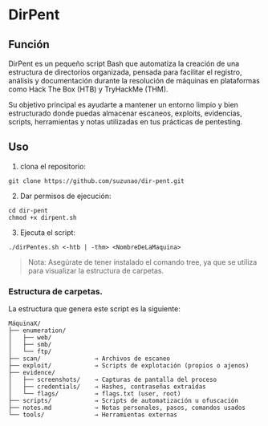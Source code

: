 # DirPent

## Función

DirPent es un pequeño script Bash que automatiza la creación de una estructura de directorios organizada, pensada para facilitar el registro, análisis y documentación durante la resolución de máquinas en plataformas como Hack The Box (HTB) y TryHackMe (THM).

Su objetivo principal es ayudarte a mantener un entorno limpio y bien estructurado donde puedas almacenar escaneos, exploits, evidencias, scripts, herramientas y notas utilizadas en tus prácticas de pentesting.

## Uso  

1. clona el repositorio:

```
git clone https://github.com/suzunao/dir-pent.git
```

2. Dar permisos de ejecución:

```
cd dir-pent
chmod +x dirpent.sh 
```
3. Ejecuta el script:

```
./dirPentes.sh <-htb | -thm> <NombreDeLaMaquina>
```

> Nota: Asegúrate de tener instalado el comando tree, ya que se utiliza para visualizar la estructura de carpetas.

### Estructura de carpetas.

La estructura que genera este script es la siguiente:

```
MáquinaX/
├── enumeration/
│   ├── web/
│   ├── smb/
│   └── ftp/
├── scan/               → Archivos de escaneo
├── exploit/            → Scripts de explotación (propios o ajenos)
├── evidence/
│   ├── screenshots/    → Capturas de pantalla del proceso
│   ├── credentials/    → Hashes, contraseñas extraídas
│   └── flags/          → flags.txt (user, root)
├── scripts/            → Scripts de automatización u ofuscación
├── notes.md            → Notas personales, pasos, comandos usados
└── tools/              → Herramientas externas
```




